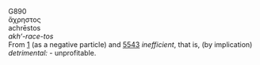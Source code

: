 <body>
  <p>G890<br>  ἄχρηστος  <br> achrēstos  <br><i>akh‘-race-tos </i><br>From <a href="g0001.htm">1</a> (as a negative particle) and <a href="g5543.htm">5543</a>  <i>inefficient</i>, that is, (by implication) <i>detrimental:</i> - unprofitable.<br></p>
 </body>